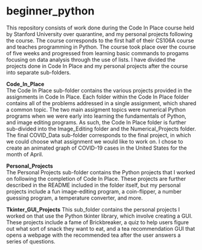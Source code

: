 # beginner_python
This repository consists of work done during the Code In Place course held by Stanford University over quarantine, and my personal projects following the course. The course corresponds to the first half of their CS106A course and teaches programming in Python. The course took place over the course of five weeks and progressed from learning basic commands to progams focusing on data analysis through the use of lists. I have divided the projects done in Code In Place and my personal projects after the course into separate sub-folders.

**Code_In_Place**   
The Code In Place sub-folder contains the various projects provided in the assignments in Code In Place. Each folder within the Code In Place folder contains all of the problems addressed in a single assignment, which shared a common topic. The two main assigment topics were numerical Python programs when we were early into learning the fundamentals of Python, and image editing programs. As such, the Code In Place folder is further sub-divided into the Image_Editing folder and the Numerical_Projects folder. The final COVID_Data sub-folder corresponds to the final project, in which we could choose what assignment we would like to work on. I chose to create an animated graph of COVID-19 cases in the United States for the month of April.

**Personal_Projects**  
The Personal Projects sub-folder contains the Python projects that I worked on following the completion of Code In Place. These projects are further described in the README included in the folder itself, but my personal projects include a fun image-editing program, a coin-flipper, a number guessing program, a temperature converter, and more.

**Tkinter_GUI_Projects**
This sub_folder contains the personal projects I worked on that use the Python tkinter library, which involve creating a GUI. These projects include a fame of Brickbreaker, a quiz to help users figure out what sort of snack they want to eat, and a tea recommendation GUI that opens a webpage with the recommended tea after the user answers a series of questions.

